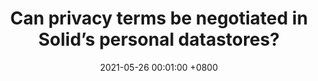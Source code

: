 ---
title: "Can privacy terms be negotiated in Solid’s personal datastores?"
slides: ""
date: 2021-05-26 00:01:00 +0800
event: "IEEE Symposium and Workshops on Security & Privacy 2021"
event_url: "https://www.ieee-security.org/TC/SP2021/index.html"
location: 'Online'

keywords: Privacy, Solid, Policy negotiation

cover: 
authors: # * for equal contribution # for corresponding author
  - Beatriz Esteves
# links:
  #Slides: https://docs.google.com/presentation/d/1_bGV6QkydgzWYaKnBtLtgS-d0Xe_k5ItwnarVCvjXi4/edit?usp=sharing
---